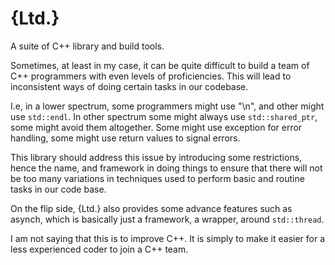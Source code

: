 # {Ltd.}
A suite of C++ library and build tools.

Sometimes, at least in my case, it can be quite difficult to build a team of C++ 
programmers with even levels of proficiencies. This will lead to inconsistent ways
of doing certain tasks in our codebase. 

I.e, in a lower spectrum, some programmers might use "\n", and other might use 
`std::endl`. In other spectrum some might always use `std::shared_ptr`, some might
avoid them altogether. Some might use exception for error handling, some might use
return values to signal errors. 

This library should address this issue by introducing some restrictions, hence the 
name, and framework in doing things to ensure that there will not be too many 
variations in techniques used to perform basic and routine tasks in our code base. 

On the flip side, {Ltd.} also provides some advance features such as asynch, which
is basically just a framework, a wrapper, around `std::thread`.

I am not saying that this is to improve C++. It is simply to make it easier for
a less experienced coder to join a C++ team.
